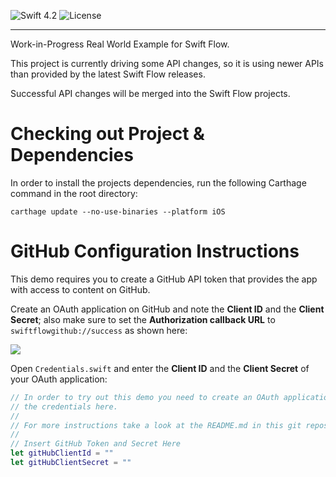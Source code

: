 ![Swift 4.2](https://img.shields.io/badge/Swift-4.2-blue.svg?style=flat)
![License](https://img.shields.io/github/license/ReSwift/GitHubBrowserExample.svg?style=flat)

----

Work-in-Progress Real World Example for Swift Flow.

This project is currently driving some API changes, so it is using newer APIs than provided by the latest Swift Flow releases.

Successful API changes will be merged into the Swift Flow projects.

# Checking out Project & Dependencies

In order to install the projects dependencies, run the following Carthage command in the root directory:

```
carthage update --no-use-binaries --platform iOS
```

# GitHub Configuration Instructions

This demo requires you to create a GitHub API token that provides the app with access to content on GitHub.

Create an OAuth application on GitHub and note the **Client ID** and the **Client Secret**; also make sure to set the **Authorization callback URL** to `swiftflowgithub://success` as shown here:

![](RepoAssets/GitHub_OAuthSetup.png)

Open `Credentials.swift` and enter the **Client ID** and the **Client Secret** of your OAuth application:

```swift
// In order to try out this demo you need to create an OAuth application on GitHub and provide
// the credentials here.
//
// For more instructions take a look at the README.md in this git repository.
//
// Insert GitHub Token and Secret Here
let gitHubClientId = ""
let gitHubClientSecret = ""
```

